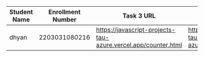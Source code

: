 | Student Name | Enrollment Number | Task 3 URL | Task 4 URL  | GitHub Repository URL |
|---|---|---|---|---|
| dhyan  | 2203031080216  | https://javascript-projects-tau-azure.vercel.app/counter.html | https://javascript-projects-tau-azure.vercel.app/calculator.html  |  https://github.com/dhyanpatel3/javascript_projects|

